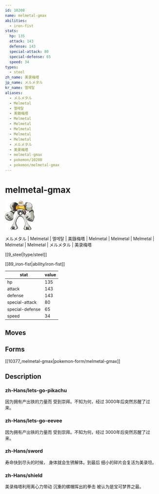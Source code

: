 ```yaml
---
id: 10208
name: melmetal-gmax
abilities:
  - iron-fist
stats:
  hp: 135
  attack: 143
  defense: 143
  special-attack: 80
  special-defense: 65
  speed: 34
types:
  - steel
zh_name: 美录梅塔
jp_name: メルメタル
kr_name: 멜메탈
aliases:
  - メルメタル
  - Melmetal
  - 멜메탈
  - 美錄梅塔
  - Melmetal
  - Melmetal
  - Melmetal
  - Melmetal
  - Melmetal
  - メルメタル
  - 美录梅塔
  - melmetal-gmax
  - pokemon/10208
  - pokemon/melmetal-gmax
---
```

# melmetal-gmax

![](https://raw.githubusercontent.com/PokeAPI/sprites/master/sprites/pokemon/10208.png)

メルメタル | Melmetal | 멜메탈 | 美錄梅塔 | Melmetal | Melmetal | Melmetal | Melmetal | Melmetal | メルメタル | 美录梅塔

[[9_steel|type/steel]]

[[89_iron-fist|ability/iron-fist]]

|stat|value|
|---|---|
|hp|135|
|attack|143|
|defense|143|
|special-attack|80|
|special-defense|65|
|speed|34|


## Moves



## Forms



[[10377_melmetal-gmax|pokemon-form/melmetal-gmax]]

## Description

### zh-Hans/lets-go-pikachu

因为拥有产出铁的力量而
受到崇拜。不知为何，经过
3000年后突然苏醒了过来。

### zh-Hans/lets-go-eevee

因为拥有产出铁的力量而
受到崇拜。不知为何，经过
3000年后突然苏醒了过来。

### zh-Hans/sword

寿命快到尽头的时候，
身体就会生锈解体。到最后
细小的碎片会复活为美录坦。

### zh-Hans/shield

美录梅塔利用离心力带动
沉重的螺帽挥出的拳击
被认为是宝可梦界之最。

